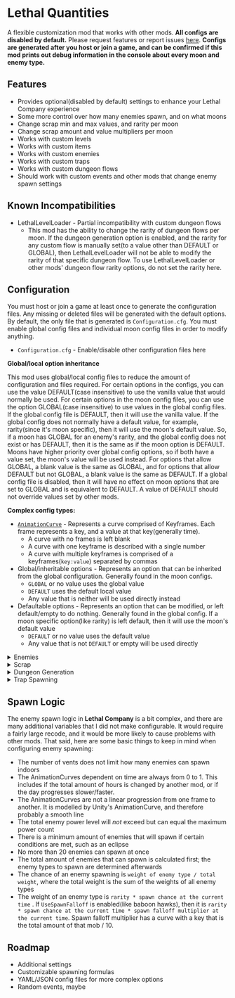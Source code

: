 # Lethal Quantities
A flexible customization mod that works with other mods. **All configs are disabled by default.** Please request features or report issues [here](https://github.com/BananaPuncher714/LethalQuantities/issues). **Configs are generated after you host or join a game, and can be confirmed if this mod prints out debug information in the console about every moon and enemy type.**
## Features
- Provides optional(disabled by default) settings to enhance your Lethal Company experience
- Some more control over how many enemies spawn, and on what moons
- Change scrap min and max values, and rarity per moon
- Change scrap amount and value multipliers per moon
- Works with custom levels
- Works with custom items
- Works with custom enemies
- Works with custom traps
- Works with custom dungeon flows
- Should work with custom events and other mods that change enemy spawn settings
## Known Incompatibilities
- LethalLevelLoader - Partial incompatibility with custom dungeon flows
  - This mod has the ability to change the rarity of dungeon flows per moon. If the dungeon generation option is enabled, and the rarity for any custom flow is manually set(to a value other than DEFAULT or GLOBAL), then LethalLevelLoader will not be able to modify the rarity of that specific dungeon flow. To use LethalLevelLoader or other mods' dungeon flow rarity options, do not set the rarity here.
## Configuration
You must host or join a game at least once to generate the configuration files. Any missing or deleted files will be generated with the default options. By default, the only file that is generated is `Configuration.cfg`. You must enable global config files and individual moon config files in order to modify anything.
- `Configuration.cfg` - Enable/disable other configuration files here


**Global/local option inheritance**


This mod uses global/local config files to reduce the amount of configuration and files required. For certain options in the configs, you can use the value DEFAULT(case insensitive) to use the vanilla value that would normally be used.
For certain options in the moon config files, you can use the option GLOBAL(case insensitive) to use values in the global config files. If the global config file is DEFAULT, then it will use the vanilla value. If the global config does not normally
have a default value, for example, rarity(since it's moon specific), then it will use the moon's default value. So, if a moon has GLOBAL for an enemy's rarity, and the global config does not exist or has DEFAULT, then it is the same as if the moon option is DEFAULT.
Moons have higher priority over global config options, so if both have a value set, the moon's value will be used instead. For options that allow GLOBAL, a blank value is the same as GLOBAL, and for options that allow DEFAULT but not GLOBAL, a blank value is the same as DEFAULT.
If a global config file is disabled, then it will have no effect on moon options that are set to GLOBAL and is equivalent to DEFAULT. A value of DEFAULT should not override values set by other mods.


**Complex config types:**
- [`AnimationCurve`](https://docs.unity3d.com/Manual/animeditor-AnimationCurves.html) - Represents a curve comprised of Keyframes. Each frame represents a key, and a value at that key(generally time).
  - A curve with no frames is left blank
  - A curve with one keyframe is described with a single number
  - A curve with multiple keyframes is comprised of a keyframes(`key:value`) separated by commas
- Global/inheritable options - Represents an option that can be inherited from the global configuration. Generally found in the moon configs.
  - `GLOBAL` or no value uses the global value
  - `DEFAULT` uses the default local value
  - Any value that is neither will be used directly instead
- Defaultable options - Represents an option that can be modified, or left default/empty to do nothing. Generally found in the global config. If a moon specific option(like rarity) is left default, then it will use the moon's default value
  - `DEFAULT` or no value uses the default value
  - Any value that is not `DEFAULT` or empty will be used directly


<details>
<summary>Enemies</summary>

There are 3 different enemy configuration files:
- `Enemies.cfg` - Responsible for all enemies that spawn inside.
- `DaytimeEnemies.cfg` - Responsible for enemies that can spawn outside, but normally passive ones.
- `OutsideEnemies.cfg` - Responsible for all enemies that can spawn outside, but normally hostile ones.


These configuration files do _not_ interfere with each other, meaning enemies spawned based on one config will not count towards settings from another config(such as MaxEnemyCount).


**Options**
- General
  - `MaxPowerCount` - Maximum total power allowed for this category of enemies. Different enemy types have different power levels. The total power of a level is the sum of the power levels of all existing enemies.
  - `SpawnAmountCurve` - An AnimationCurve with a key ranging from 0 to 1. The key represents the percentage of time progressed in the current level. The value is the amount of enemies to spawn at the given time.
  - `SpawnAmountRange` - The range of enemies that can spawn. A value of 3 means that 3 more or 3 less enemies can spawn, based on the value returned by the `SpawnAmountCurve`. Not available for outside enemy configs.
- EnemyType - There is one section for each enemy. Invalid enemy types are ignored.
  - `MaxEnemyCount` - The total amount of enemies of the given type that can spawn
  - `PowerLevel` - How much power an enemy of the given type counts for
  - `SpawnCurve` - An AnimationCurve from 0 to 1. The key represents the percentage of time progressed, much like `SpawnChanceCurve`. The value normally ranges from 0 to 1, and is multiplied by `Rarity` to find the weight.
  - `StunTimeMultiplier` - The  multiplier for how long an enemy can be stunned.
  - `DoorSpeedMultiplier` - The multiplier for how long an enemy takes to open a door.
  - `StunGameDifficultyMultiplier` - I don't know what this option does.
  - `Stunnable` - Whether or not this enemy can be stunned.
  - `Killable` - Whether or not this enemy can die.
  - `EnemyHp` - The amount of health an enemy has. A shovel does 1 hit of damage by default.
  - `SpawnFalloffCurve` - An AnimationCurve describing the multiplier to use when determining the value of `SpawnChanceCurve`, dependent on the number of existing enemies with the same type divided by 10. Not available for the daytime enemy configs.
  - `UseSpawnFalloff` - If true, then the resulting value from the `SpawnFalloffCurve` will be multiplied with the value from `SpawnCurve`.  Not available for the daytime enemy configs.
- Rarity - There is one option for each enemy type. Invalid enemy types are ignored.
  - `<enemy type>` - The weight given to this enemy vs other enemies. If you do not want the enemy to spawn, set the rarity to 0. A higher rarity increases the chances for an enemy to spawn.

Exceptions:
- The `OutsideEnemies.cfg` option `SpawnChanceRange` has a hardcoded value of `3` in-game, and cannot be changed
</details>
<details>
<summary>Scrap</summary>

There is 1 scrap configuration file.
- `Scrap.cfg` - Responsible for all scrap generation


These configuration values can be set per moon. Store items and items share the same spawning pool and are not separate.


**Options**
- General
  - `MaxScrapCount` - Maximum total number of scrap items generated in a level. 
  - `MinScrapCount` - Minimum total number of scrap items generated in a level. 
  - `ScrapValueMultiplier` - Multiplies the value of a scrap item by this multiplier.
  - `ScrapAmountMultiplier` - Multiplies the total number of scrap on a level by this multiplier.
- ItemType - There is one section for each item.
  - `MinValue` - The minimum value of this item. Only available for scrap items
  - `MaxValue` - The maximum value of this item. Only available for scrap items
  - `Weight` - The weight of the item. The real in-game weight can be calculated with the formula: `pounds = (value - 1) * 100`. For example, a value of 1.18 is 18lbs. Can only be set in the global scrap config.
  - `Conductive` - Whether or not the item can be struck by lightning.
- Rarity
  - `<item name>` - The weight of this item, relative to the total weight of all items. A higher rarity increases the chances for an item to spawn. Includes store items.
 </details>


 <details>
 <summary>Dungeon Generation</summary>

 There is 1 dungeon generation configuration file.
 - `DungeonGeneration.cfg` - Responsible for configuring values that affect dungeon generation


These configuration values are set per moon. They should theoretically support custom dungeon flows.


**Options**
- General
  - `MapSizeMultiplier` - A multiplier foro how large the dungeon generation should be. Cannot be set per-flow
- DungeonFlow - There is one section for each DungeonFlow
  - `FactorySizeMultiplier` - A multiplier for how large the dungeon generation should be for this flow.
- Rarity
  - `<dungeon flow name>` - The weight of this flow, relative to the total weight of all flows. A higher rarity increases the chances for this flow to be used.
 </details>

 <details>
 <summary>Trap Spawning</summary>

 There is 1 trap configuration file
 - `Traps.cfg` - Responsible for configuring how many traps can spawn inside


These configuration values are set per moon. They support custom traps.


**Options**
- Trap - There is one section for each trap type
  - `SpawnAmount` - The amount of this trap to spawn. This is an AnimationCurve, where 'Y Axis is the amount to be spawned; X axis should be from 0 to 1 and is randomly picked from.'
 </details>

## Spawn Logic
The enemy spawn logic in **Lethal Company** is a bit complex, and there are many additional variables that I did not make configurable. It would require a fairly large recode, and it would be more likely to cause problems with other mods. That said, here are some basic things to keep in mind when configuring enemy spawning:
- The number of vents does not limit how many enemies can spawn indoors
- The AnimationCurves dependent on time are always from 0 to 1. This includes if the total amount of hours is changed by another mod, or if the day progresses slower/faster.
- The AnimationCurves are not a linear progression from one frame to another. It is modelled by Unity's AnimationCurve, and therefore probably a smooth line
- The total enemy power level will _not_ exceed but can equal the maximum power count
- There is a minimum amount of enemies that will spawn if certain conditions are met, such as an eclipse
- No more than 20 enemies can spawn at once
- The total amount of enemies that can spawn is calculated first; the enemy types to spawn are determined afterwards
- The chance of an enemy spawning is `weight of enemy type / total weight`, where the total weight is the sum of the weights of all enemy types
- The weight of an enemy type is `rarity * spawn chance at the current time` . If `UseSpawnFalloff` is enabled(like baboon hawks), then it is `rarity * spawn chance at the current time * spawn falloff multiplier at the current time`. Spawn falloff multiplier has a curve with a key that is the total amount of that mob / 10.
## Roadmap
- Additional settings
- Customizable spawning formulas
- YAML/JSON config files for more complex options
- Random events, maybe
